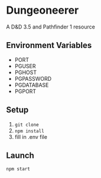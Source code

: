# Dungeoneerer
A D&amp;D 3.5 and Pathfinder 1 resource

## Environment Variables

* PORT
* PGUSER
* PGHOST
* PGPASSWORD
* PGDATABASE
* PGPORT

## Setup
1. ```git clone```
2. ```npm install```
3. fill in .env file

## Launch
```npm start```
